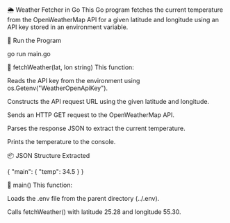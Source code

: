 🌦 Weather Fetcher in Go
This Go program fetches the current temperature from the OpenWeatherMap API for a given latitude and longitude using an API key stored in an environment variable.


🧪 Run the Program

go run main.go


📌 fetchWeather(lat, lon string)
This function:

Reads the API key from the environment using os.Getenv("WeatherOpenApiKey").

Constructs the API request URL using the given latitude and longitude.

Sends an HTTP GET request to the OpenWeatherMap API.

Parses the response JSON to extract the current temperature.

Prints the temperature to the console.

📦 JSON Structure Extracted

{
  "main": {
    "temp": 34.5
  }
}


📌 main()
This function:

Loads the .env file from the parent directory (../.env).

Calls fetchWeather() with latitude 25.28 and longitude 55.30.